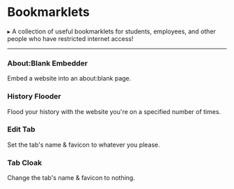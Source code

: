# Bookmarklets
▸ A collection of useful bookmarklets for students, employees, and other people who have restricted internet access!

---
### About:Blank Embedder
Embed a website into an about:blank page.
### History Flooder
Flood your history with the website you're on a specified number of times.
### Edit Tab
Set the tab's name & favicon to whatever you please.
### Tab Cloak
Change the tab's name & favicon to nothing.
